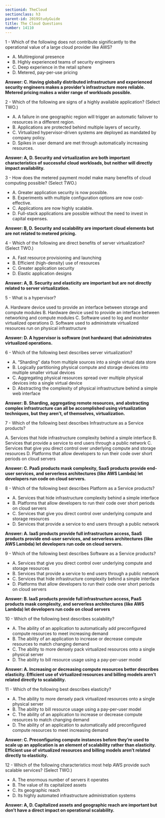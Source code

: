 ```yaml
---
sectionid: TheCloud
sectionclass: h3
parent-id: 2019StudyGuide
title: The Cloud Questions
number: 14110
---
```


1 - Which of the following does not contribute significantly to the
operational value of a large cloud provider like AWS?

* A. Multiregional presence
* B. Highly experienced teams of security engineers
* C. Deep experience in the retail sphere
* D. Metered, pay-per-use pricing

**Answer: C. Having globally distributed infrastructure and experienced security
engineers makes a provider’s infrastructure more reliable. Metered
pricing makes a wider range of workloads possible.**


2 - Which of the following are signs of a highly available application?
(Select TWO.)

* A. A failure in one geographic region will trigger an automatic failover to resources in a different region.
* B. Applications are protected behind multiple layers of security.
* C. Virtualized hypervisor-driven systems are deployed as mandated by company policy.
* D. Spikes in user demand are met through automatically increasing resources.

**Answer: A, D. Security and virtualization are both important characteristics of
successful cloud workloads, but neither will directly impact
availability.**

3 - How does the metered payment model make many benefits of cloud
computing possible? (Select TWO.)

* A. Greater application security is now possible.
* B. Experiments with multiple configuration options are now cost-effective.
* C. Applications are now highly scalable.
* D. Full-stack applications are possible without the need to invest in capital expenses.

**Answer: B, D. Security and scalability are important cloud elements but are not
related to metered pricing.**

4 - Which of the following are direct benefits of server virtualization?
(Select TWO.)

* A. Fast resource provisioning and launching
* B. Efficient (high-density) use of resources
* C. Greater application security
* D. Elastic application designs

**Answer:  A, B. Security and elasticity are important but are not directly related
to server virtualization.**

5 - What is a hypervisor?

A. Hardware device used to provide an interface between storage and compute modules
B. Hardware device used to provide an interface between networking and compute modules
C. Software used to log and monitor virtualized operations
D. Software used to administrate virtualized resources run on physical infrastructure

**Answer: D. A hypervisor is software (not hardware) that administrates virtualized operations.**

6 - Which of the following best describes server virtualization?

* A. “Sharding” data from multiple sources into a single virtual data store
* B. Logically partitioning physical compute and storage devices into multiple smaller virtual devices
* C. Aggregating physical resources spread over multiple physical devices into a single virtual device
* D. Abstracting the complexity of physical infrastructure behind a simple web interface

**Answer:  B. Sharding, aggregating remote resources, and abstracting complex
infrastructure can all be accomplished using virtualization techniques,
but they aren’t, of themselves, virtualization.**

7 - Which of the following best describes Infrastructure as a Service
products?

A. Services that hide infrastructure complexity behind a simple interface
B. Services that provide a service to end users through a public network 
C. Services that give you direct control over underlying compute and storage resources
D. Platforms that allow developers to run their code over short periods on cloud servers

**Answer: C. PaaS products mask complexity, SaaS products provide end-user
services, and serverless architectures (like AWS Lambda) let
developers run code on cloud servers.**

8 - Which of the following best describes Platform as a Service products?

* A. Services that hide infrastructure complexity behind a simple interface
* B. Platforms that allow developers to run their code over short periods on cloud servers
* C. Services that give you direct control over underlying compute and storage resources
* D. Services that provide a service to end users through a public network

**Answer: A. IaaS products provide full infrastructure access, SaaS products
provide end-user services, and serverless architectures (like AWS
Lambda) let developers run code on cloud servers.**


9 - Which of the following best describes Software as a Service products?

* A. Services that give you direct control over underlying compute and storage resources
* B. Services that provide a service to end users through a public network
* C. Services that hide infrastructure complexity behind a simple interface
* D. Platforms that allow developers to run their code over short periods on cloud servers

**Answer: B. IaaS products provide full infrastructure access, PaaS products
mask complexity, and serverless architectures (like AWS Lambda) let
developers run code on cloud servers**

10 - Which of the following best describes scalability?

* A. The ability of an application to automatically add preconfigured compute resources to meet increasing demand
* B. The ability of an application to increase or decrease compute resources to match changing demand
* C. The ability to more densely pack virtualized resources onto a single physical server
* D. The ability to bill resource usage using a pay-per-user model

**Answer: A. Increasing or decreasing compute resources better describes
elasticity. Efficient use of virtualized resources and billing models
aren’t related directly to scalability.**

11 - Which of the following best describes elasticity?
* A. The ability to more densely pack virtualized resources onto a single physical server
* B. The ability to bill resource usage using a pay-per-user model
* C. The ability of an application to increase or decrease compute resources to match changing demand
* D. The ability of an application to automatically add preconfigured compute resources to meet increasing demand

**Answer: C. Preconfiguring compute instances before they’re used to scale up an
application is an element of scalability rather than elasticity. Efficient
use of virtualized resources and billing models aren’t related directly to
elasticity.**

12 - Which of the following characteristics most help AWS provide such scalable services? (Select TWO.)

* A. The enormous number of servers it operates
* B. The value of its capitalized assets
* C. Its geographic reach
* D. Its highly automated infrastructure administration systems

**Answer:  A, D. Capitalized assets and geographic reach are important but don’t
have a direct impact on operational scalability.**